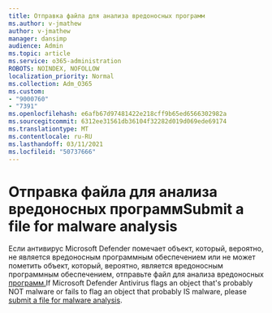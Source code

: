 ```yaml
---
title: Отправка файла для анализа вредоносных программ
ms.author: v-jmathew
author: v-jmathew
manager: dansimp
audience: Admin
ms.topic: article
ms.service: o365-administration
ROBOTS: NOINDEX, NOFOLLOW
localization_priority: Normal
ms.collection: Adm_O365
ms.custom:
- "9000760"
- "7391"
ms.openlocfilehash: e6afb67d97481422e218cff9b65ed6566302982a
ms.sourcegitcommit: 6312ee31561db36104f32282d019d069ede69174
ms.translationtype: MT
ms.contentlocale: ru-RU
ms.lasthandoff: 03/11/2021
ms.locfileid: "50737666"
---
```

# <a name="submit-a-file-for-malware-analysis"></a><span data-ttu-id="a9a8a-102">Отправка файла для анализа вредоносных программ</span><span class="sxs-lookup"><span data-stu-id="a9a8a-102">Submit a file for malware analysis</span></span>

<span data-ttu-id="a9a8a-103">Если антивирус Microsoft Defender помечает объект, который, вероятно, не является вредоносным программным обеспечением или не может пометить объект, который, вероятно, является вредоносным программным обеспечением, отправьте файл для анализа вредоносных [программ.](https://go.microsoft.com/fwlink/?linkid=2144963)</span><span class="sxs-lookup"><span data-stu-id="a9a8a-103">If Microsoft Defender Antivirus flags an object that's probably NOT malware or fails to flag an object that probably IS malware, please [submit a file for malware analysis](https://go.microsoft.com/fwlink/?linkid=2144963).</span></span>
